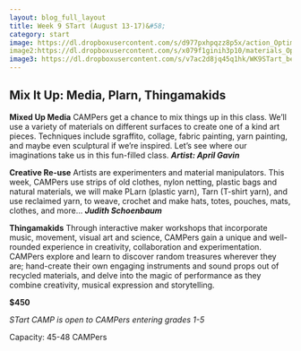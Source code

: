 ```yaml
---
layout: blog_full_layout
title: Week 9 STart (August 13-17)&#58; 
category: start
image: https://dl.dropboxusercontent.com/s/d977pxhpqzz8p5x/action_Optim.jpg?dl=0
image2:https://dl.dropboxusercontent.com/s/x079f1ginih3p10/materials_Optim.jpg?dl=0
image3: https://dl.dropboxusercontent.com/s/v7ac2d8jq45q1hk/WK9STart_beeswaxOPTIM.jpg?dl=0
---
```


##  Mix It Up: Media, Plarn, Thingamakids

**Mixed Up Media**
CAMPers get a chance to mix things up in this class.  We’ll use a variety of materials on different surfaces to create one of a kind art pieces. Techniques include sgraffito, collage, fabric painting, yarn painting, and maybe even sculptural if we’re inspired. Let’s see where our imaginations take us in this fun-filled class. 
**_Artist: April Gavin_**


**Creative Re-use**
 Artists are experimenters and material manipulators. This week, CAMPers use strips of old clothes, nylon netting, plastic bags and natural materials, we will make PLarn (plastic yarn), Tarn (T-shirt yarn), and use reclaimed yarn, to weave, crochet and make hats, totes, pouches, mats, clothes, and more... 
**_Judith Schoenbaum_**


**Thingamakids**
Through interactive maker workshops that incorporate music, movement, visual art and science, CAMPers gain a unique and well-rounded experience in creativity, collaboration and experimentation. CAMPers explore and learn to discover random treasures wherever they are; hand-create their own engaging instruments and sound props out of recycled materials, and delve into the magic of performance as they combine creativity, musical expression and storytelling.


**$450**


*STart CAMP is open to CAMPers entering grades 1-5*

Capacity: 45-48 CAMPers